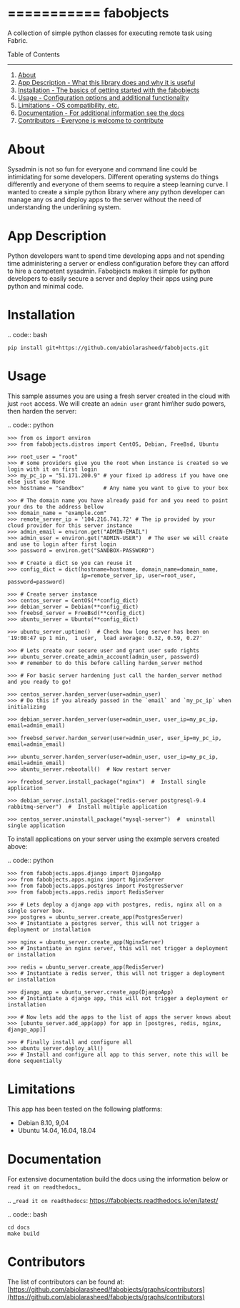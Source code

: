 ===========
fabobjects
===========

A collection of simple python classes for executing remote task using Fabric.


Table of Contents
******************

1. [About](#about)
2. [App Description - What this library does and why it is useful](#app-description)
3. [Installation - The basics of getting started with the fabobjects](#installation)
4. [Usage - Configuration options and additional functionality](#usage)
5. [Limitations - OS compatibility, etc.](#limitations)
6. [Documentation - For additional information see the docs](#documentation)
7. [Contributors - Everyone is welcome to contribute](#contributors)


About
===========

Sysadmin is not so fun for everyone and command line could be intimidating for some developers. Different operating
systems do things differently and everyone of them seems to require a steep learning curve. I wanted to create a simple
python library where any python developer can manage any os and deploy apps to the server without the need of understanding
the underlining system.


App Description
===================

Python developers want to spend time developing apps and not spending time administering a server or endless configuration before they can afford to hire a competent sysadmin.
Fabobjects makes it simple for python developers to easily secure a server and deploy their apps using pure python and minimal code.



Installation
=============

.. code:: bash

    pip install git+https://github.com/abiolarasheed/fabobjects.git


Usage
=====

This sample assumes you are using a fresh server created in the cloud with just `root` access.
We will create an `admin user` grant him\her sudo powers, then harden the server:

.. code:: python

    >>> from os import environ
    >>> from fabobjects.distros import CentOS, Debian, FreeBsd, Ubuntu

    >>> root_user = "root"
    >>> # some providers give you the root when instance is created so we login with it on first login
    >>> my_pc_ip = "51.171.200.9" # your fixed ip address if you have one else just use None
    >>> hostname = "sandbox"      # Any name you want to give to your box

    >>> # The domain name you have already paid for and you need to point your dns to the address bellow
    >>> domain_name = "example.com"
    >>> remote_server_ip = '104.216.741.72' # The ip provided by your cloud provider for this server instance
    >>> admin_email = environ.get("ADMIN-EMAIL")
    >>> admin_user = environ.get("ADMIN-USER")  # The user we will create and use to login after first login
    >>> password = environ.get("SANDBOX-PASSWORD")

    >>> # Create a dict so you can reuse it
    >>> config_dict = dict(hostname=hostname, domain_name=domain_name,
                           ip=remote_server_ip, user=root_user, password=password)

    >>> # Create server instance
    >>> centos_server = CentOS(**config_dict)
    >>> debian_server = Debian(**config_dict)
    >>> freebsd_server = FreeBsd(**config_dict)
    >>> ubuntu_server = Ubuntu(**config_dict)

    >>> ubuntu_server.uptime()  # Check how long server has been on
    '19:08:47 up 1 min,  1 user,  load average: 0.32, 0.59, 0.27'

    >>> # Lets create our secure user and grant user sudo rights
    >>> ubuntu_server.create_admin_account(admin_user, password)
    >>> # remember to do this before calling harden_server method

    >>> # For basic server hardening just call the harden_server method and you ready to go!

    >>> centos_server.harden_server(user=admin_user)
    >>> # Do this if you already passed in the `email` and `my_pc_ip` when initializing

    >>> debian_server.harden_server(user=admin_user, user_ip=my_pc_ip, email=admin_email)

    >>> freebsd_server.harden_server(user=admin_user, user_ip=my_pc_ip, email=admin_email)

    >>> ubuntu_server.harden_server(user=admin_user, user_ip=my_pc_ip, email=admin_email)
    >>> ubuntu_server.rebootall()  # Now restart server

    >>> freebsd_server.install_package("nginx")  #  Install single application

    >>> debian_server.install_package("redis-server postgresql-9.4 rabbitmq-server")  #  Install multiple application

    >>> centos_server.uninstall_package("mysql-server")  #  uninstall single application


To install applications on your server using the example servers created above:

.. code:: python

    >>> from fabobjects.apps.django import DjangoApp
    >>> from fabobjects.apps.nginx import NginxServer
    >>> from fabobjects.apps.postgres import PostgresServer
    >>> from fabobjects.apps.redis import RedisServer

    >>> # Lets deploy a django app with postgres, redis, nginx all on a single server box.
    >>> postgres = ubuntu_server.create_app(PostgresServer)
    >>> # Instantiate a postgres server, this will not trigger a deployment or installation

    >>> nginx = ubuntu_server.create_app(NginxServer)
    >>> # Instantiate an nginx server, this will not trigger a deployment or installation

    >>> redis = ubuntu_server.create_app(RedisServer)
    >>> # Instantiate a redis server, this will not trigger a deployment or installation

    >>> django_app = ubuntu_server.create_app(DjangoApp)
    >>> # Instantiate a django app, this will not trigger a deployment or installation

    >>> # Now lets add the apps to the list of apps the server knows about
    >>> [ubuntu_server.add_app(app) for app in [postgres, redis, nginx, django_app]]

    >>> # Finally install and configure all
    >>> ubuntu_server.deploy_all()
    >>> # Install and configure all app to this server, note this will be done sequentially


Limitations
============

This app has been tested on the following platforms:

* Debian 8.10, 9,04
* Ubuntu 14.04, 16.04, 18.04


Documentation
==============

For extensive documentation build the docs using the information below or `read it on readthedocs`_

.. _`read it on readthedocs`: https://fabobjects.readthedocs.io/en/latest/

.. code:: bash

    cd docs
    make build


Contributors
=============

The list of contributors can be found at: [https://github.com/abiolarasheed/fabobjects/graphs/contributors](https://github.com/abiolarasheed/fabobjects/graphs/contributors)

